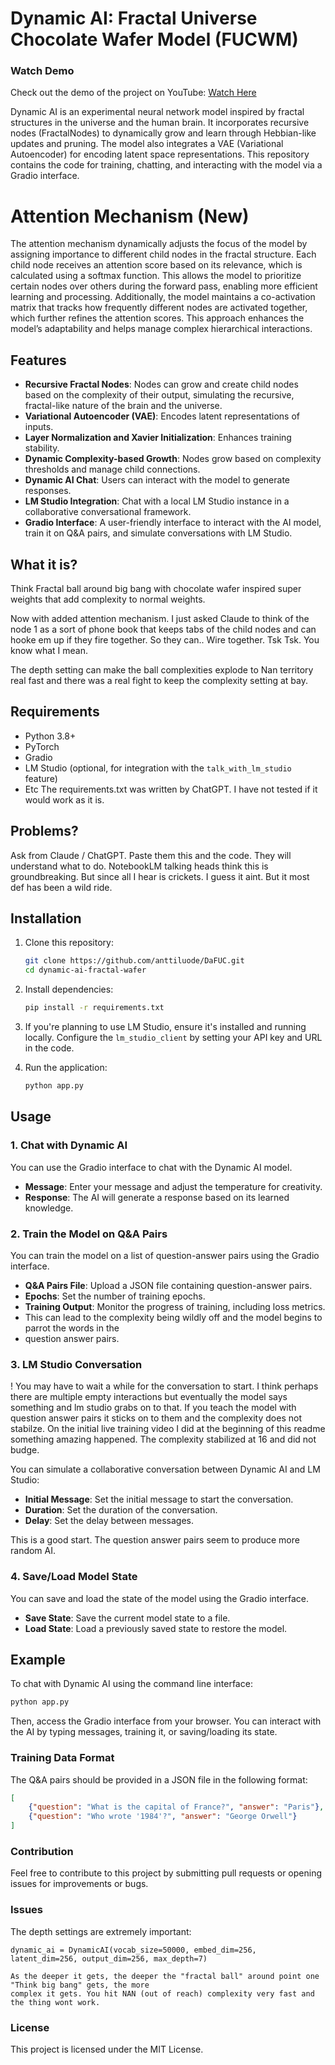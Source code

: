 
# Dynamic AI: Fractal Universe Chocolate Wafer Model (FUCWM) 

### Watch Demo

Check out the demo of the project on YouTube: [Watch Here](https://www.youtube.com/live/d__ras4nLU4)


Dynamic AI is an experimental neural network model inspired by fractal structures in the universe and the human brain. It incorporates recursive nodes (FractalNodes) to dynamically grow and learn through Hebbian-like updates and pruning. The model also integrates a VAE (Variational Autoencoder) for encoding latent space representations. This repository contains the code for training, chatting, and interacting with the model via a Gradio interface.

# Attention Mechanism (New)

The attention mechanism dynamically adjusts the focus of the model by assigning importance to different child nodes in the fractal structure. Each child node receives an attention score based on its relevance, which is calculated using a softmax function. This allows the model to prioritize certain nodes over others during the forward pass, enabling more efficient learning and processing. Additionally, the model maintains a co-activation matrix that tracks how frequently different nodes are activated together, which further refines the attention scores. This approach enhances the model’s adaptability and helps manage complex hierarchical interactions.


## Features

- **Recursive Fractal Nodes**: Nodes can grow and create child nodes based on the complexity of their output, simulating the recursive, fractal-like nature of the brain and the universe.
- **Variational Autoencoder (VAE)**: Encodes latent representations of inputs.
- **Layer Normalization and Xavier Initialization**: Enhances training stability.
- **Dynamic Complexity-based Growth**: Nodes grow based on complexity thresholds and manage child connections.
- **Dynamic AI Chat**: Users can interact with the model to generate responses.
- **LM Studio Integration**: Chat with a local LM Studio instance in a collaborative conversational framework.
- **Gradio Interface**: A user-friendly interface to interact with the AI model, train it on Q&A pairs, and simulate conversations with LM Studio.

## What it is?

Think Fractal ball around big bang with chocolate wafer inspired super weights that add complexity to normal weights. 

Now with added attention mechanism. I just asked Claude to think of the node 1 as a sort of phone book that keeps tabs 
of the child nodes and can hooke em up if they fire together. So they can.. Wire together. Tsk Tsk. You know what I mean. 

The depth setting can make the ball complexities explode to Nan territory real fast and there was a real fight to keep the 
complexity setting at bay. 
  
## Requirements
- Python 3.8+
- PyTorch
- Gradio
- LM Studio (optional, for integration with the `talk_with_lm_studio` feature)
- Etc
The requirements.txt was written by ChatGPT. I have not tested if it would work as it is.

## Problems?

Ask from Claude / ChatGPT. Paste them this and the code. They will understand what to do. NotebookLM 
talking heads think this is groundbreaking. But since all I hear is crickets. I guess it aint. But it most 
def has been a wild ride. 

## Installation

1. Clone this repository:

   ```bash
   git clone https://github.com/anttiluode/DaFUC.git
   cd dynamic-ai-fractal-wafer
   ```

2. Install dependencies:

   ```bash
   pip install -r requirements.txt
   ```

3. If you're planning to use LM Studio, ensure it's installed and running locally. Configure the `lm_studio_client` by setting your API key and URL in the code.

4. Run the application:

   ```bash
   python app.py
   ```

## Usage

### 1. Chat with Dynamic AI

You can use the Gradio interface to chat with the Dynamic AI model.

- **Message**: Enter your message and adjust the temperature for creativity.
- **Response**: The AI will generate a response based on its learned knowledge.

### 2. Train the Model on Q&A Pairs

You can train the model on a list of question-answer pairs using the Gradio interface.

- **Q&A Pairs File**: Upload a JSON file containing question-answer pairs.
- **Epochs**: Set the number of training epochs.
- **Training Output**: Monitor the progress of training, including loss metrics.
- This can lead to the complexity being wildly off and the model begins to parrot the words in the
- question answer pairs. 

### 3. LM Studio Conversation

! You may have to wait a while for the conversation to start. I think perhaps there are 
multiple empty interactions but eventually the model says something and lm studio grabs on to that. 
If you teach the model with question answer pairs it sticks on to them and the complexity 
does not stabilze. On the initial live training video I did at the beginning of this readme 
something amazing happened. The complexity stabilized at 16 and did not budge. 

You can simulate a collaborative conversation between Dynamic AI and LM Studio:

- **Initial Message**: Set the initial message to start the conversation.
- **Duration**: Set the duration of the conversation.
- **Delay**: Set the delay between messages.

This is a good start. The question answer pairs seem to produce more random AI. 

### 4. Save/Load Model State

You can save and load the state of the model using the Gradio interface.

- **Save State**: Save the current model state to a file.
- **Load State**: Load a previously saved state to restore the model.

## Example

To chat with Dynamic AI using the command line interface:

```bash
python app.py
```

Then, access the Gradio interface from your browser. You can interact with the AI by typing messages, training it, or saving/loading its state.

### Training Data Format

The Q&A pairs should be provided in a JSON file in the following format:

```json
[
    {"question": "What is the capital of France?", "answer": "Paris"},
    {"question": "Who wrote '1984'?", "answer": "George Orwell"}
]
```

### Contribution

Feel free to contribute to this project by submitting pull requests or opening issues for improvements or bugs.

### Issues

The depth settings are extremely important: 

    dynamic_ai = DynamicAI(vocab_size=50000, embed_dim=256, latent_dim=256, output_dim=256, max_depth=7)

    As the deeper it gets, the deeper the "fractal ball" around point one "Think big bang" gets, the more 
    complex it gets. You hit NAN (out of reach) complexity very fast and the thing wont work. 

### License

This project is licensed under the MIT License.
